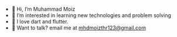 - 👋 Hi, I’m Muhammad Moiz
- 👀 I’m interested in learning new technologies and problem solving
- 🌱 I love dart and flutter.
- 💞️ Want to talk? email me at mhdmoizthr123@gmail.com


<!---
moiz97/moiz97 is a ✨ special ✨ repository because its `README.md` (this file) appears on your GitHub profile.
You can click the Preview link to take a look at your changes.
--->
